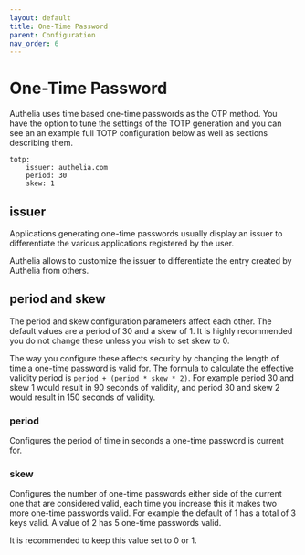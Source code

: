 ```yaml
---
layout: default
title: One-Time Password
parent: Configuration
nav_order: 6
---
```


# One-Time Password

Authelia uses time based one-time passwords as the OTP method. You have 
the option to tune the settings of the TOTP generation and you can see an
an example full TOTP configuration below as well as sections describing them.

    totp:
        issuer: authelia.com
        period: 30
        skew: 1
        
## issuer

Applications generating one-time passwords usually display an issuer to
differentiate the various applications registered by the user.

Authelia allows to customize the issuer to differentiate the entry created
by Authelia from others.

## period and skew

The period and skew configuration parameters affect each other. The default values are
a period of 30 and a skew of 1. It is highly recommended you do not change these unless
you wish to set skew to 0.

The way you configure these affects security by changing the length of time a one-time
password is valid for. The formula to calculate the effective validity period is 
`period + (period * skew * 2)`. For example period 30 and skew 1 would result in 90 
seconds of validity, and period 30 and skew 2 would result in 150 seconds of validity.


### period

Configures the period of time in seconds a one-time password is current for.
  
### skew

Configures the number of one-time passwords either side of the current one that are
considered valid, each time you increase this it makes two more one-time passwords valid. 
For example the default of 1 has a total of 3 keys valid. A value of 2 has 5 one-time passwords 
valid.

It is recommended to keep this value set to 0 or 1.